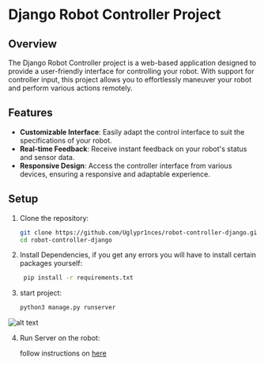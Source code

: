 # Django Robot Controller Project

## Overview
The Django Robot Controller project is a web-based application designed to provide a user-friendly interface for controlling your robot. With support for controller input, this project allows you to effortlessly maneuver your robot and perform various actions remotely.

## Features
- **Customizable Interface**: Easily adapt the control interface to suit the specifications of your robot.
- **Real-time Feedback**: Receive instant feedback on your robot's status and sensor data.
- **Responsive Design**: Access the controller interface from various devices, ensuring a responsive and adaptable experience.


## Setup
1. Clone the repository:
   ```bash
   git clone https://github.com/Uglypr1nces/robot-controller-django.git
   cd robot-controller-django

2. Install Dependencies, if you get any errors you will have to install certain packages yourself:
   ```bash
    pip install -r requirements.txt

3. start project:
   ```bash
   python3 manage.py runserver


![alt text](/static/a.jpg)

4. Run Server on the robot:

   follow instructions on <a href="https://github.com/Uglypr1nces/piserver">here</a>



